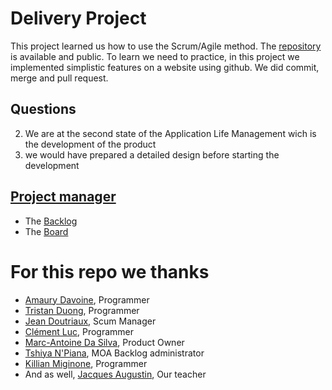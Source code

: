 # Delivery Project
This project learned us how to use the Scrum/Agile method. The [repository](https://github.com/jeandtx/test-git/tree/add-content-after-login) is available and public.
To learn we need to practice, in this project we implemented simplistic features on a website using github. We did commit, merge and pull request.


## Questions
2) We are at the second state of the Application Life Management wich is the development of the product
3) we would have prepared a detailed design before starting the development

## [Project manager](https://jeandtx.notion.site/Product-Page-da8d32fbfe724f62a337141fbec58b50)
- The [Backlog](https://www.notion.so/jeandtx/292d1629a2d6417aa44c9fb4a988cd1e?v=5f9f7ae222d24983b251b69d609c4e1c)
- The [Board](https://www.notion.so/jeandtx/Board-4f7965902e4646fcb501c90d2294556c)


# For this repo we thanks
- [Amaury Davoine](https://github.com/heqqqqx), Programmer
- [Tristan Duong](https://github.com/StritanS), Programmer
- [Jean Doutriaux](https://github.com/jeandtx), Scum Manager
- [Clément Luc](https://github.com/sodekai), Programmer
- [Marc-Antoine Da Silva](https://github.com/DSmarc7), Product Owner
- [Tshiya N'Piana](https://github.com/thsiya-mpn), MOA Backlog administrator
- [Killian Miginone](https://github.com/lolgargi), Programmer
- And as well, [Jacques Augustin](https://github.com/jaaugustin), Our teacher
